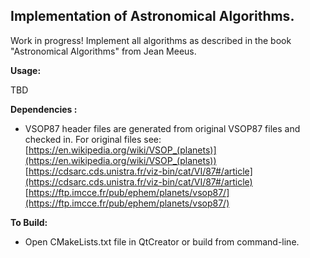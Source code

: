 ## Implementation of Astronomical Algorithms.

Work in progress!
Implement all algorithms as described in the book "Astronomical Algorithms" from Jean Meeus.

**Usage:**

TBD

**Dependencies :**

- VSOP87 header files are generated from original VSOP87 files and checked in. For original files see:
[https://en.wikipedia.org/wiki/VSOP_(planets)](https://en.wikipedia.org/wiki/VSOP_(planets))  
[https://cdsarc.cds.unistra.fr/viz-bin/cat/VI/87#/article](https://cdsarc.cds.unistra.fr/viz-bin/cat/VI/87#/article)  
[https://ftp.imcce.fr/pub/ephem/planets/vsop87/](https://ftp.imcce.fr/pub/ephem/planets/vsop87/)

**To Build:**

- Open CMakeLists.txt file in QtCreator or build from command-line.
